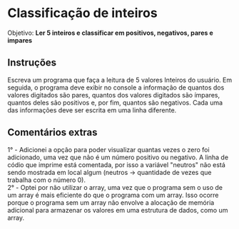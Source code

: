 # Classificação de inteiros

Objetivo: **Ler 5 inteiros e classificar em positivos, negativos, pares e impares**

## Instruções

 Escreva um programa que faça a leitura de 5 valores Inteiros do usuário. Em seguida, o programa deve exibir no console a informação de quantos dos valores digitados são pares, quantos dos valores digitados são ímpares, quantos deles são positivos e, por fim, quantos são negativos. Cada uma das informações deve ser escrita em uma linha diferente.

## Comentários extras

1° - Adicionei a opção para poder visualizar quantas vezes o zero foi adicionado, uma vez que não é um número positivo ou negativo. A linha de códio que imprime está comentada, por isso a variável "neutros" não está sendo mostrada em local algum (neutros -> quantidade de vezes que trabalha com o número 0). <br/>
2° - Optei por não utilizar o array, uma vez que o programa sem o uso de um array é mais eficiente do que o programa com um array. Isso ocorre porque o programa sem um array não envolve a alocação de memória adicional para armazenar os valores em uma estrutura de dados, como um array. 
